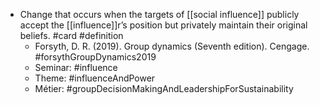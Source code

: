 - Change that occurs when the targets of [[social influence]] publicly accept the [[influence]]r’s position but privately maintain their original beliefs. #card #definition
	- Forsyth, D. R. (2019). Group dynamics (Seventh edition). Cengage. #forsythGroupDynamics2019
	- Seminar: #influence
	- Theme: #influenceAndPower
	- Métier: #groupDecisionMakingAndLeadershipForSustainability